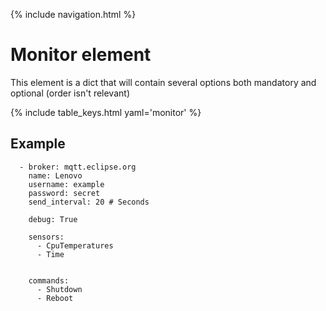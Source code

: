 {% include navigation.html %}

# Monitor element 

This element is a dict that will contain several options both mandatory and optional (order isn't relevant)

{% include table_keys.html yaml='monitor' %}

## Example

```
  - broker: mqtt.eclipse.org
    name: Lenovo
    username: example
    password: secret
    send_interval: 20 # Seconds

    debug: True

    sensors:
      - CpuTemperatures
      - Time


    commands:
      - Shutdown
      - Reboot
```
